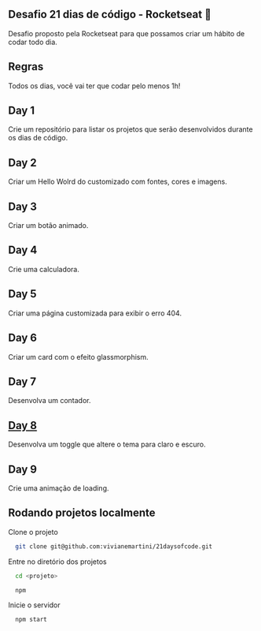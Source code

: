 ## Desafio 21 dias de código - Rocketseat :rocket:
Desafio proposto pela Rocketseat para que possamos criar um hábito de codar todo dia.

## Regras
Todos os dias, você vai ter que codar pelo menos 1h!

## Day 1  
Crie um repositório para listar os projetos que serão desenvolvidos durante os dias de código.

## Day 2
Criar um Hello Wolrd do customizado com fontes, cores e imagens. 

## Day 3
Criar um botão animado.

## Day 4
Crie uma calculadora.

## Day 5
Criar uma página customizada para exibir o erro 404.

## Day 6
Criar um card com o efeito glassmorphism.

## Day 7
Desenvolva um contador.

## [Day 8](https://github.com/vivianemartini/21daysofcode/issues/8#issue-1359300324)
Desenvolva um toggle que altere o tema para claro e escuro.

## Day 9
Crie uma animação de loading.

## Rodando projetos localmente

Clone o projeto

```bash
  git clone git@github.com:vivianemartini/21daysofcode.git
```

Entre no diretório dos projetos

```bash
  cd <projeto>
```

```bash
  npm
```

Inicie o servidor

```bash
  npm start
```